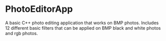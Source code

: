 # PhotoEditorApp

A basic C++ photo editing application that works on BMP photos.
Includes 12 different basic filters that can be applied on BMP black and white photos and rgb photos.
